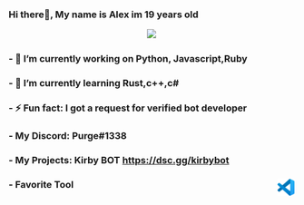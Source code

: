 ### Hi there👋, My name is Alex im 19 years old
<p align="center"><img src="https://i.imgur.com/A6bWGFl.gif"/></p>



### - 🔭 I’m currently working on Python, Javascript,Ruby
### - 🌱 I’m currently learning Rust,c++,c#
### - ⚡ Fun fact: I got a request for verified bot developer
### - My Discord: Purge#1338
### - My Projects: Kirby BOT https://dsc.gg/kirbybot
### - Favorite Tool <img align="right" alt="VSCode" width="30px" src="https://raw.githubusercontent.com/Mempler/Mempler/master/assets//visual-studio-code.svg"/>
